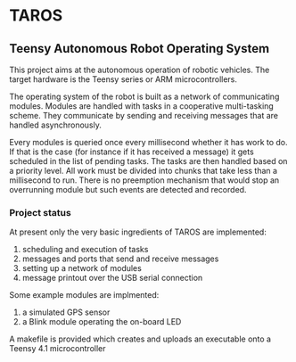 # TAROS
## Teensy Autonomous Robot Operating System

This project aims at the autonomous operation of robotic vehicles.
The target hardware is the Teensy series or ARM microcontrollers.

The operating system of the robot is built as a network of communicating modules.
Modules are handled with tasks in a cooperative multi-tasking scheme.
They communicate by sending and receiving messages that are handled asynchronously.

Every modules is queried once every millisecond whether it has work to do.
If that is the case (for instance if it has received a message) it gets
scheduled in the list of pending tasks. The tasks are then handled
based on a priority level. All work must be divided into chunks that take
less than a millisecond to run. There is no preemption mechanism that
would stop an overrunning module but such events are detected and recorded.

### Project status

At present only the very basic ingredients of TAROS are implemented:
1) scheduling and execution of tasks
2) messages and ports that send and receive messages
3) setting up a network of modules
4) message printout over the USB serial connection

Some example modules are implmented:
1) a simulated GPS sensor
2) a Blink module operating the on-board LED

A makefile is provided which creates and uploads an executable onto a Teensy 4.1 microcontroller
